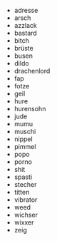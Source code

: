 * adresse
* arsch
* azzlack
* bastard
* bitch
* brüste
* busen
* dildo
* drachenlord
* fap
* fotze
* geil
* hure
* hurensohn
* jude
* mumu
* muschi
* nippel
* pimmel
* popo
* porno
* shit
* spasti
* stecher
* titten
* vibrator
* weed
* wichser
* wixxer
* zeig
